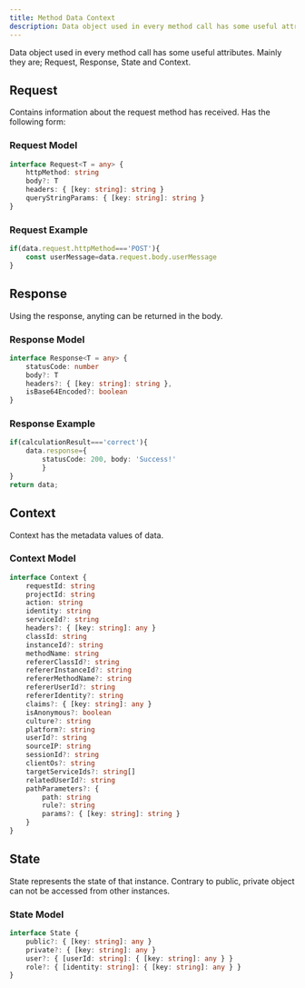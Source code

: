 ```yaml
---
title: Method Data Context
description: Data object used in every method call has some useful attributes.
---
```


Data object used in every method call has some useful attributes. Mainly they are; Request, Response, State and Context.

## Request

Contains information about the request method has received. Has the following form:

### Request Model

```typescript
interface Request<T = any> {
    httpMethod: string
    body?: T
    headers: { [key: string]: string }
    queryStringParams: { [key: string]: string }
}
```

### Request Example

```typescript
if(data.request.httpMethod==='POST'){
    const userMessage=data.request.body.userMessage
}
```

## Response

Using the response, anyting can be returned in the body.

### Response Model

```typescript
interface Response<T = any> {
    statusCode: number
    body?: T
    headers?: { [key: string]: string },
    isBase64Encoded?: boolean
}
```

### Response Example

```typescript
if(calculationResult==='correct'){
    data.response={
        statusCode: 200, body: 'Success!'
        }
}
return data;
```

## Context

Context has the metadata values of data.

### Context Model

```typescript
interface Context {
    requestId: string
    projectId: string
    action: string
    identity: string
    serviceId?: string
    headers?: { [key: string]: any }
    classId: string
    instanceId?: string
    methodName: string
    refererClassId?: string
    refererInstanceId?: string
    refererMethodName?: string
    refererUserId?: string
    refererIdentity?: string
    claims?: { [key: string]: any }
    isAnonymous?: boolean
    culture?: string
    platform?: string
    userId?: string
    sourceIP: string
    sessionId?: string
    clientOs?: string
    targetServiceIds?: string[]
    relatedUserId?: string
    pathParameters?: {
        path: string
        rule?: string
        params?: { [key: string]: string }
    }
}
```

## State

State represents the state of that instance. Contrary to public, private object can not be accessed from other instances.

### State Model

```typescript
interface State {
    public?: { [key: string]: any }
    private?: { [key: string]: any }
    user?: { [userId: string]: { [key: string]: any } }
    role?: { [identity: string]: { [key: string]: any } }
}
```
